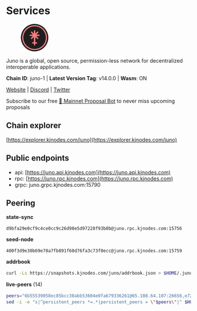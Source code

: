 # Services

<figure><img src="https://raw.githubusercontent.com/kj89/cosmos-images/main/logos/juno.png" alt=""><figcaption></figcaption></figure>

Juno is a global, open source, permission-less  network for decentralized interoperable applications.

**Chain ID**: juno-1 | **Latest Version Tag**: v14.0.0 | **Wasm**: ON

[Website](https://www.junonetwork.io) | [Discord](https://discord.gg/qJxgUSGHbb) | [Twitter](https://twitter.com/JunoNetwork)



Subscribe to our free [🤖 Mainnet Proposal Bot](https://t.me/kjnodes_proposal_bot) to never miss upcoming proposals


## Chain explorer
[https://explorer.kjnodes.com/juno](https://explorer.kjnodes.com/juno)

## Public endpoints

* api: [https://juno.api.kjnodes.com](https://juno.api.kjnodes.com)
* rpc: [https://juno.rpc.kjnodes.com](https://juno.rpc.kjnodes.com)
* grpc: juno.grpc.kjnodes.com:15790

## Peering

**state-sync**

```text
d9bfa29e0cf9c4ce0cc9c26d98e5d97228f93b0b@juno.rpc.kjnodes.com:15756
```

**seed-node**

```text
400f3d9e30b69e78a7fb891f60d76fa3c73f0ecc@juno.rpc.kjnodes.com:15759
```

**addrbook**
```bash
curl -Ls https://snapshots.kjnodes.com/juno/addrbook.json > $HOME/.juno/config/addrbook.json
```

**live-peers** (14)
```bash
peers="6b55539058ec85bcc38abb53604e0fa679336261@65.108.64.107:26656,e726816f42831689eab9378d5d577f1d06d25716@23.88.22.8:26656,169022205f5811e2a0b31b6d3cf11e8a6dfb8242@116.202.192.156:26656,d8f1174a61bf1708f167163f8986db59c6695a29@171.244.137.23:26656,badfb5a33bd445747cdc2fbded49700db3b2598a@54.38.38.40:26620,bc7fe9a419584ff96c507ede7af811e0c5eba8b7@35.176.225.244:26656,a6955453548eb1bcaf1edaabc171b6c3bef2ff37@95.216.4.104:6006,86bc38c6148fac78e8fa4ffa567b6ca444c4e7e2@88.198.47.84:26656,60493cb0f123f7717bfcb4432539a0a37a02df97@65.108.64.5:26656,8f3cbef6dc58d31bb70655d3d3c40d66d4744033@137.184.32.93:26656,32e56362f47c425328bd29bfa913fe188de4c69e@51.38.53.101:26620,fff4bfc18221feae05a92f54faa32dd2492d1c70@168.119.50.205:36656,aab8ab60cdf7b12e88661d65cd1ef7d78905951b@66.172.36.139:11656,d9bfa29e0cf9c4ce0cc9c26d98e5d97228f93b0b@65.109.88.38:57656"
sed -i -e "s|^persistent_peers *=.*|persistent_peers = \"$peers\"|" $HOME/.juno/config/config.toml
```
